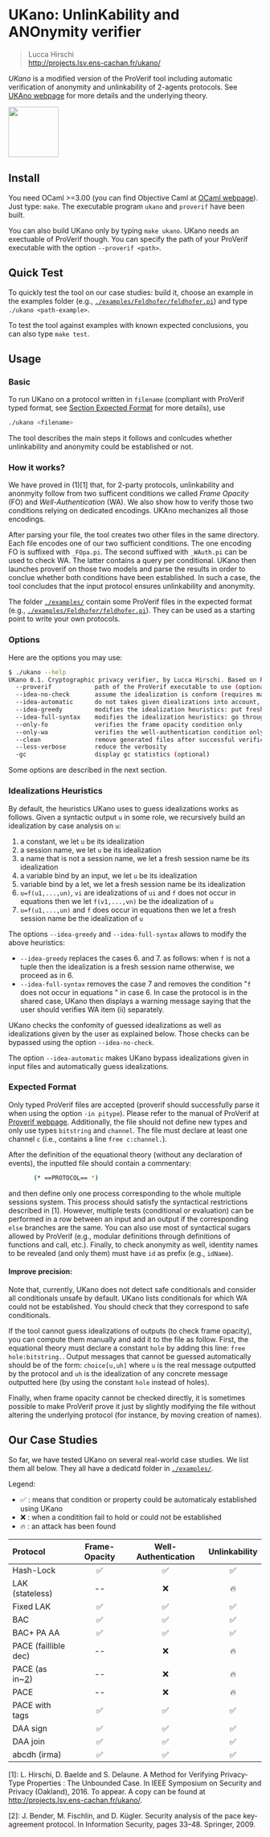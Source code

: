 # UKano: UnlinKability and ANOnymity verifier
> Lucca Hirschi     
> http://projects.lsv.ens-cachan.fr/ukano/

*UKano* is a modified version of the ProVerif tool including automatic
verification of anonymity and unlinkability of 2-agents protocols.
See [UKAno webpage](http://projects.lsv.ens-cachan.fr/ukano/) for more details and the
underlying theory.

<img align="center" src="http://projects.lsv.ens-cachan.fr/ukano/pictures/International_justice_and_privacy.jpg" width="100" />


## Install

You need OCaml >=3.00 (you can find Objective Caml at [OCaml webpage](ocaml.org)).
Just type: `make`.
The executable program `ukano` and `proverif` have been built.

You can also build UKano only by typing `make ukano`.
UKano needs an exectuable of ProVerif though. You can specify the path of
your ProVerif executable with the option `--proverif <path>`.


## Quick Test

To quickly test the tool on our case studies: build it, choose an example
in the examples folder (e.g., [`./examples/Feldhofer/feldhofer.pi`](./examples/Feldhofer/feldhofer.pi))
and type `./ukano <path-example>`.

To test the tool against examples with known expected conclusions, you can also type `make test`.

## Usage

### Basic
To run UKano on a protocol written in `filename` (compliant with ProVerif typed format, see [Section Expected Format](#expected-format) for more details), use 
```bash
./ukano <filename>
```
The tool describes the main steps it follows and conlcudes whether unlinkability
and anonymity could be established or not.


### How it works?
We have proved in (1)[1] that, for 2-party protocols, unlinkability and anonmyity 
follow from two sufficent conditions we called *Frame Opacity* (FO) and
*Well-Authentication* (WA). We also show how to verify those two conditions
relying on dedicated encodings. UKAno mechanizes all those encodings.

After parsing your file, the tool creates two other files in the same
directory. Each file encodes one of our two sufficient conditions. 
The one encoding FO is suffixed with `_FOpa.pi`. The second suffixed
with `_WAuth.pi` can be used to check WA. The latter contains a query
per conditional.
UKano then launches proverif on those two models and parse the results
in order to conclue whether both conditions have been established. In such
a case, the tool concludes that the input protocol ensures unlinkability and
anonymity.

The folder [`./examples/`](./examples) contain some ProVerif files in the expected
format (e.g., [`./examples/Feldhofer/feldhofer.pi`](./examples/Feldhofer/feldhofer.pi)). 
They can be used as a starting point to write your own protocols.


### Options
Here are the options you may use:
```bash
$ ./ukano --help
UKano 0.1. Cryptographic privacy verifier, by Lucca Hirschi. Based on Proverif 1.91, by Bruno Blanchet and Vincent Cheval.
  --proverif            path of the ProVerif executable to use (optional, default: './proverif')
  --idea-no-check       assume the idealization is conform (requires manual checks)
  --idea-automatic      do not takes given diealizations into account, generate them automatically instead
  --idea-greedy         modifies the idealization heuristics: put fresh names for all non-tuple sub-terms
  --idea-full-syntax    modifies the idealization heuristics: go through all functions (including ones in equations) and replace identity names and let variables by holes
  --only-fo             verifies the frame opacity condition only
  --only-wa             verifies the well-authentication condition only
  --clean               remove generated files after successful verification
  --less-verbose        reduce the verbosity
  -gc                   display gc statistics (optional)
```

Some options are described in the next section.

### Idealizations Heuristics
By default, the heuristics UKano uses to guess idealizations works as follows.
Given a syntactic output `u` in some role, we recursively build an idealization by case analysis on `u`:
 1. a constant, we let `u` be its idealization
 2. a session name, we let `u` be its idealization
 3. a name that is not a session name, we let a fresh session name be its idealization 
 4. a variable bind by an input, we let `u` be its idealization
 5. variable bind by a let, we let a fresh session name be its idealization 
 6. `u=f(u1,...,un)`, `vi` are idealizations of `ui` and `f` does not occur in equations then we let `f(v1,...,vn)` be the idealization of `u`
 7. `u=f(u1,...,un)` and `f` does occur in equations then we let a fresh session name be the idealization of `u`

The options `--idea-greedy` and `--idea-full-syntax` allows to modify the above heuristics:
 - `--idea-greedy` replaces the cases 6. and 7. as follows: when `f` is not a tuple then the idealization is a fresh session name otherwise, we proceed as in 6.
 - `--idea-full-syntax` removes the case 7 and removes the condition "`f` does not occur in equations " in case 6. In case the protocol is in the shared case, UKano then displays a warning message saying that the user should verifies WA item (ii) separately.

UKano checks the confomity of guessed idealizations as well as idealizations given by the user as explained below. Those checks can be bypassed using the option `--idea-no-check`.

The option `--idea-automatic` makes UKano bypass idealizations given in input files and automatically guess idealizations.


### Expected Format
Only typed ProVerif files are accepted (proverif should successfully parse
it when using the option `-in pitype`). Please refer to the manual of ProVerif
at [Proverif webpage](http://proverif.inria.fr). Additionally, the file should
not define new types and only use types `bitstring` and `channel`. The file must
declare at least one channel `c` (i.e., contains a line `free c:channel.`).

After the definition of the equational theory (without any declaration of
events), the inputted file should contain a commentary:
```bash
       (* ==PROTOCOL== *)
```
and then define only one process corresponding to the whole multiple
sessions system. This process should satisfy the syntactical
restrictions described in [1]. However, multiple tests (conditional or
evaluation) can be performed in a row between an input and an output
if the corresponding `else` branches are the same. You can also use most
of syntactical sugars allowed by ProVerif (e.g., modular definitions
through definitions of functions and call, etc.).
Finally, to check anonymity as well, identity names to be revealed
(and only them) must have `id` as prefix (e.g., `idName`). 

#### Improve precision:
Note that, currently, UKano does not detect safe conditionals and consider
all conditionals unsafe by default. UKano lists conditionals for which WA
could not be established. You should check that they correspond to safe
conditionals.

If the tool cannot guess idealizations of outputs (to check frame opacity),
you can compute them manually and add it to the file as follow. 
First, the equational theory must declare a constant `hole` by adding this
line: `free hole:bitstring.`. Output messages that cannot be guessed
automatically should be of the form: `choice[u,uh]` where `u` is the real
message outputted by the protocol and `uh` is the idealization of any concrete
message outputted here (by using the constant `hole` instead of holes).

Finally, when frame opacity cannot be checked directly, it is sometimes
possible to make ProVerif prove it just by slightly modifying the file
without altering the underlying protocol (for instance, by moving creation
of names).


## Our Case Studies
So far, we have tested UKano on several real-world case studies.
We list them all below. They all have a dedicatd folder in [`./examples/`](./examples).

Legend:
- :white_check_mark: : means that condition or property could be automaticaly established using UKano
- :x: : when a conditition fail to hold or could not be established
- :fire: : an attack has been found

| Protocol | Frame-Opacity | Well-Authentication | Unlinkability |
|:---------|:-------------:|:-------------------:|:-------------:|
| Hash-Lock | :white_check_mark: | :white_check_mark: | :white_check_mark: |
| LAK (stateless) | --  | :x: | :fire: |
| Fixed LAK | :white_check_mark: | :white_check_mark: | :white_check_mark: |
| BAC       | :white_check_mark: | :white_check_mark: | :white_check_mark: |
| BAC+ PA AA | :white_check_mark: | :white_check_mark: | :white_check_mark: |
| PACE (faillible dec) |  -- | :x: | :fire: |
| PACE (as in~[2](2))     |  -- | :x: | :fire: |
| PACE | -- | :x: | :fire: |
| PACE with tags | :white_check_mark: | :white_check_mark: | :white_check_mark: |
| DAA sign | :white_check_mark: | :white_check_mark: | :white_check_mark: |
| DAA join | :white_check_mark: | :white_check_mark: | :white_check_mark: |
| abcdh (irma) | :white_check_mark: | :white_check_mark: | :white_check_mark: |


[1]: L. Hirschi, D. Baelde and S. Delaune.
     A Method for Verifying Privacy-Type Properties : The Unbounded Case.
     In IEEE Symposium on Security and Privacy (Oakland), 2016. To appear.
     A copy can be found at http://projects.lsv.ens-cachan.fr/ukano/.

[2]: J. Bender, M. Fischlin, and D. Kügler.
     Security analysis of the pace key-agreement protocol.
     In Information Security, pages 33–48. Springer, 2009.
